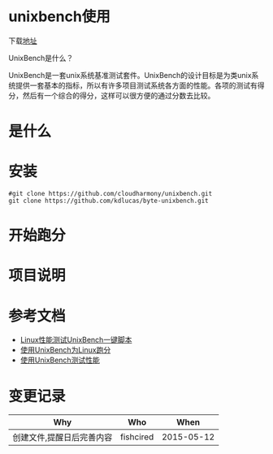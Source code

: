 # unixbench使用

下载[地址](https://github.com/kdlucas/byte-unixbench)

UnixBench是什么？

UnixBench是一套unix系统基准测试套件。UnixBench的设计目标是为类unix系统提供一套基本的指标，所以有许多项目测试系统各方面的性能。各项的测试有得分，然后有一个综合的得分，这样可以很方便的通过分数去比较。


# 是什么

# 安装 

```
#git clone https://github.com/cloudharmony/unixbench.git
git clone https://github.com/kdlucas/byte-unixbench.git
```

# 开始跑分

# 项目说明

# 参考文档

- [Linux性能测试UnixBench一键脚本](https://teddysun.com/245.html)
- [使用UnixBench为Linux跑分](http://atjason.com/564.html)
- [使用UnixBench测试性能](http://www.evil0x.com/posts/861.html)

# 变更记录

| Why                       | Who       | When       |
|---------------------------|-----------|------------|
| 创建文件,提醒日后完善内容 | fishcired | 2015-05-12 |
